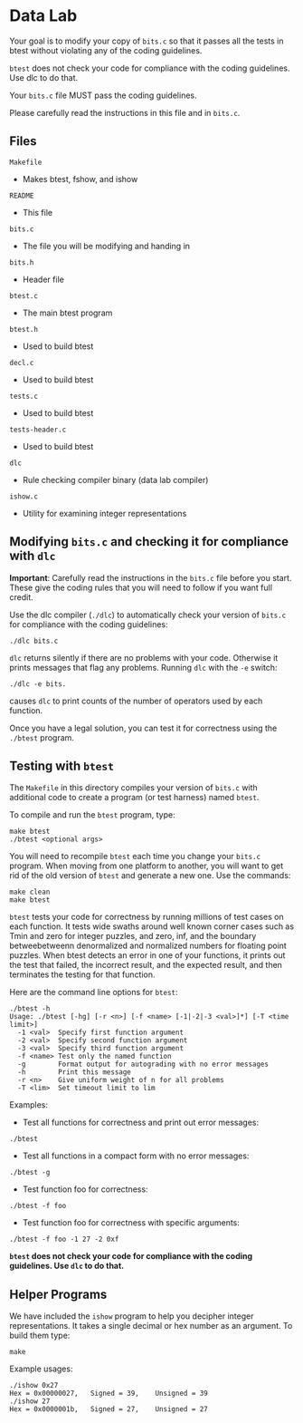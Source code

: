 # Data Lab

Your goal is to modify your copy of `bits.c` so that it passes all the tests in btest without violating any of the coding guidelines.

`btest` does not check your code for compliance with the coding
guidelines. Use dlc to do that.

Your `bits.c` file MUST pass the coding guidelines.

Please carefully read the instructions in this file and in `bits.c`.

## Files

`Makefile`
* Makes btest, fshow, and ishow

`README`
* This file

`bits.c`
* The file you will be modifying and handing in

`bits.h`
* Header file

`btest.c`
* The main btest program

`btest.h`
* Used to build btest

`decl.c`
* Used to build btest

`tests.c`
* Used to build btest

`tests-header.c`
* Used to build btest

`dlc`
* Rule checking compiler binary (data lab compiler)	 

`ishow.c`
* Utility for examining integer representations

## Modifying `bits.c` and checking it for compliance with `dlc`

**Important**: Carefully read the instructions in the `bits.c` file before you start. These give the coding rules that you will need to follow if you want full credit.

Use the dlc compiler (`./dlc`) to automatically check your version of `bits.c` for compliance with the coding guidelines:

```
./dlc bits.c
```

`dlc` returns silently if there are no problems with your code.
Otherwise it prints messages that flag any problems. Running `dlc` with
the `-e` switch:

```
./dlc -e bits.
```

causes `dlc` to print counts of the number of operators used by each function.

Once you have a legal solution, you can test it for correctness using the `./btest` program.

## Testing with `btest`
The `Makefile` in this directory compiles your version of `bits.c` with additional code to create a program (or test harness) named `btest`.

To compile and run the `btest` program, type:

```
make btest
./btest <optional args>
```

You will need to recompile `btest` each time you change your `bits.c` program. When moving from one platform to another, you will want to get rid of the old version of `btest` and generate a new one. Use the commands:

```
make clean
make btest
```

`btest` tests your code for correctness by running millions of test cases on each function. It tests wide swaths around well known corner cases such as Tmin and zero for integer puzzles, and zero, inf, and the boundary betweebetweenn denormalized and normalized numbers for floating point puzzles. When btest detects an error in one of your functions, it prints out the test that failed, the incorrect result, and the expected result, and then terminates the testing for that function.

Here are the command line options for `btest`:
```
./btest -h
Usage: ./btest [-hg] [-r <n>] [-f <name> [-1|-2|-3 <val>]*] [-T <time limit>]
  -1 <val>  Specify first function argument
  -2 <val>  Specify second function argument
  -3 <val>  Specify third function argument
  -f <name> Test only the named function
  -g        Format output for autograding with no error messages
  -h        Print this message
  -r <n>    Give uniform weight of n for all problems
  -T <lim>  Set timeout limit to lim
```

Examples:

* Test all functions for correctness and print out error messages:
```
./btest
```
 
* Test all functions in a compact form with no error messages:
```
./btest -g
```

* Test function foo for correctness:
```
./btest -f foo
```

* Test function foo for correctness with specific arguments:
```
./btest -f foo -1 27 -2 0xf
```

**`btest` does not check your code for compliance with the coding guidelines. Use `dlc` to do that.**

## Helper Programs

We have included the `ishow` program to help you decipher
integer representations. It takes a single decimal or hex number as an argument. To build them type:
```
make
```

Example usages:

```
./ishow 0x27
Hex = 0x00000027,	Signed = 39,	Unsigned = 39
./ishow 27
Hex = 0x0000001b,	Signed = 27,	Unsigned = 27
```